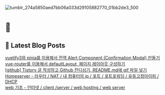 
![tumblr_274a5850aed7bb06a033d29105882770_01bb2de3_500](https://user-images.githubusercontent.com/91704826/224994575-846ea991-f3dc-4b0d-a9b3-e3cc7928ea44.gif)

# 👋

## 📕 Latest Blog Posts

<a href=https://yueliang-front-end.tistory.com/11>vuetify3와 pinia를 이용해서 전역 Alert Component (Confirmation Modal) 만들기</a></br><a href=https://yueliang-front-end.tistory.com/10>vue-router를 이용해서 defaultLayout, 페이지 레이아웃 구성하기</a></br><a href=https://yueliang-front-end.tistory.com/9>[github] Tistory 글 작성하고 Github 잔디심기, README.md에 gif 파일 넣기</a></br><a href=https://yueliang-front-end.tistory.com/7>Homeserver - 라우터 / NAT / 내 컴퓨터의 ip / 포트 / 포트포워딩 / 유동고정아이피 / DHCP</a></br><a href=https://yueliang-front-end.tistory.com/6>web 기초 - 인터넷 / client /server / web hosting / web server</a></br>
